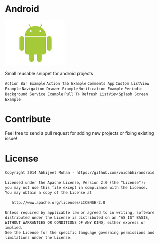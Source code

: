 Android
=======

![Android](https://github.com/voidabhi/android/blob/master/andy.jpg)

Small reusable snippet for android projects

`Action Bar Example`
`Action Tab Example`
`Comments App`
`Custom ListView Example` 
`Navigation Drawer Example`
`Notification Example`
`Periodic Background Service Example`
`Pull To Refresh ListView`
`Splash Screen Example`

Contribute
========

Feel free to send a pull request for adding new projects or fixing existing issue!

License
=======

```
Copyright 2014 Abhijeet Mohan - https://github.com/voidabhi/android

Licensed under the Apache License, Version 2.0 (the "License");
you may not use this file except in compliance with the License.
You may obtain a copy of the License at

   http://www.apache.org/licenses/LICENSE-2.0

Unless required by applicable law or agreed to in writing, software
distributed under the License is distributed on an "AS IS" BASIS,
WITHOUT WARRANTIES OR CONDITIONS OF ANY KIND, either express or implied.
See the License for the specific language governing permissions and
limitations under the License.
```
